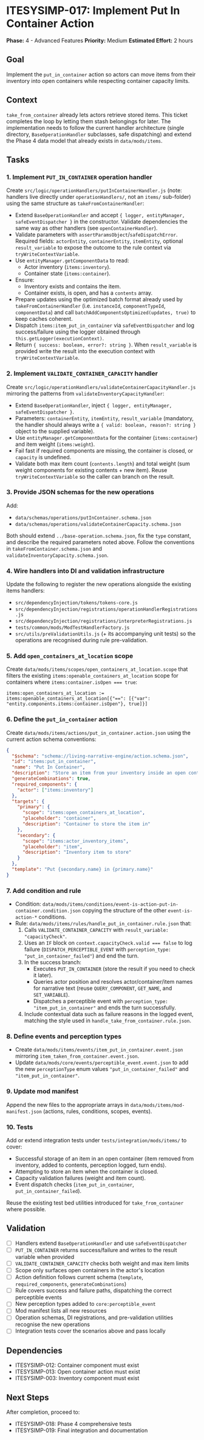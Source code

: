 # ITESYSIMP-017: Implement Put In Container Action

**Phase:** 4 - Advanced Features
**Priority:** Medium
**Estimated Effort:** 2 hours

## Goal

Implement the `put_in_container` action so actors can move items from their inventory into open containers while respecting container capacity limits.

## Context

`take_from_container` already lets actors retrieve stored items. This ticket completes the loop by letting them stash belongings for later. The implementation needs to follow the current handler architecture (single directory, `BaseOperationHandler` subclasses, safe dispatching) and extend the Phase 4 data model that already exists in `data/mods/items`.

## Tasks

### 1. Implement `PUT_IN_CONTAINER` operation handler

Create `src/logic/operationHandlers/putInContainerHandler.js` (note: handlers live directly under `operationHandlers/`, not an `items/` sub-folder) using the same structure as `takeFromContainerHandler`:

- Extend `BaseOperationHandler` and accept `{ logger, entityManager, safeEventDispatcher }` in the constructor. Validate dependencies the same way as other handlers (see `openContainerHandler`).
- Validate parameters with `assertParamsObject`/`safeDispatchError`. Required fields: `actorEntity`, `containerEntity`, `itemEntity`, optional `result_variable` to expose the outcome to the rule context via `tryWriteContextVariable`.
- Use `entityManager.getComponentData` to read:
  - Actor inventory (`items:inventory`).
  - Container state (`items:container`).
- Ensure:
  - Inventory exists and contains the item.
  - Container exists, is open, and has a `contents` array.
- Prepare updates using the optimized batch format already used by `takeFromContainerHandler` (i.e. `instanceId`, `componentTypeId`, `componentData`) and call `batchAddComponentsOptimized(updates, true)` to keep caches coherent.
- Dispatch `items:item_put_in_container` via `safeEventDispatcher` and log success/failure using the logger obtained through `this.getLogger(executionContext)`.
- Return `{ success: boolean, error?: string }`. When `result_variable` is provided write the result into the execution context with `tryWriteContextVariable`.

### 2. Implement `VALIDATE_CONTAINER_CAPACITY` handler

Create `src/logic/operationHandlers/validateContainerCapacityHandler.js` mirroring the patterns from `validateInventoryCapacityHandler`:

- Extend `BaseOperationHandler`, inject `{ logger, entityManager, safeEventDispatcher }`.
- Parameters: `containerEntity`, `itemEntity`, `result_variable` (mandatory, the handler should always write a `{ valid: boolean, reason?: string }` object to the supplied variable).
- Use `entityManager.getComponentData` for the container (`items:container`) and item weight (`items:weight`).
- Fail fast if required components are missing, the container is closed, or `capacity` is undefined.
- Validate both max item count (`contents.length`) and total weight (sum weight components for existing contents + new item). Reuse `tryWriteContextVariable` so the caller can branch on the result.

### 3. Provide JSON schemas for the new operations

Add:

- `data/schemas/operations/putInContainer.schema.json`
- `data/schemas/operations/validateContainerCapacity.schema.json`

Both should extend `../base-operation.schema.json`, fix the `type` constant, and describe the required parameters noted above. Follow the conventions in `takeFromContainer.schema.json` and `validateInventoryCapacity.schema.json`.

### 4. Wire handlers into DI and validation infrastructure

Update the following to register the new operations alongside the existing items handlers:

- `src/dependencyInjection/tokens/tokens-core.js`
- `src/dependencyInjection/registrations/operationHandlerRegistrations.js`
- `src/dependencyInjection/registrations/interpreterRegistrations.js`
- `tests/common/mods/ModTestHandlerFactory.js`
- `src/utils/preValidationUtils.js` (+ its accompanying unit tests) so the operations are recognised during rule pre-validation.

### 5. Add `open_containers_at_location` scope

Create `data/mods/items/scopes/open_containers_at_location.scope` that filters the existing `items:openable_containers_at_location` scope for containers where `items:container.isOpen === true`:

```
items:open_containers_at_location := items:openable_containers_at_location[{"==": [{"var": "entity.components.items:container.isOpen"}, true]}]
```

### 6. Define the `put_in_container` action

Create `data/mods/items/actions/put_in_container.action.json` using the current action schema conventions:

```json
{
  "$schema": "schema://living-narrative-engine/action.schema.json",
  "id": "items:put_in_container",
  "name": "Put In Container",
  "description": "Store an item from your inventory inside an open container",
  "generateCombinations": true,
  "required_components": {
    "actor": ["items:inventory"]
  },
  "targets": {
    "primary": {
      "scope": "items:open_containers_at_location",
      "placeholder": "container",
      "description": "Container to store the item in"
    },
    "secondary": {
      "scope": "items:actor_inventory_items",
      "placeholder": "item",
      "description": "Inventory item to store"
    }
  },
  "template": "Put {secondary.name} in {primary.name}"
}
```

### 7. Add condition and rule

- Condition: `data/mods/items/conditions/event-is-action-put-in-container.condition.json` copying the structure of the other `event-is-action-*` conditions.
- Rule: `data/mods/items/rules/handle_put_in_container.rule.json` that:
  1. Calls `VALIDATE_CONTAINER_CAPACITY` with `result_variable: "capacityCheck"`.
  2. Uses an `IF` block on `context.capacityCheck.valid === false` to log failure (`DISPATCH_PERCEPTIBLE_EVENT` with `perception_type: "put_in_container_failed"`) and end the turn.
  3. In the success branch:
     - Executes `PUT_IN_CONTAINER` (store the result if you need to check it later).
     - Queries actor position and resolves actor/container/item names for narrative text (reuse `QUERY_COMPONENT`, `GET_NAME`, and `SET_VARIABLE`).
     - Dispatches a perceptible event with `perception_type: "item_put_in_container"` and ends the turn successfully.
  4. Include contextual data such as failure reasons in the logged event, matching the style used in `handle_take_from_container.rule.json`.

### 8. Define events and perception types

- Create `data/mods/items/events/item_put_in_container.event.json` mirroring `item_taken_from_container.event.json`.
- Update `data/mods/core/events/perceptible_event.event.json` to add the new `perceptionType` enum values `"put_in_container_failed"` and `"item_put_in_container"`.

### 9. Update mod manifest

Append the new files to the appropriate arrays in `data/mods/items/mod-manifest.json` (actions, rules, conditions, scopes, events).

### 10. Tests

Add or extend integration tests under `tests/integration/mods/items/` to cover:

- Successful storage of an item in an open container (item removed from inventory, added to contents, perception logged, turn ends).
- Attempting to store an item when the container is closed.
- Capacity validation failures (weight and item count).
- Event dispatch checks (`item_put_in_container`, `put_in_container_failed`).

Reuse the existing test bed utilities introduced for `take_from_container` where possible.

## Validation

- [ ] Handlers extend `BaseOperationHandler` and use `safeEventDispatcher`
- [ ] `PUT_IN_CONTAINER` returns success/failure and writes to the result variable when provided
- [ ] `VALIDATE_CONTAINER_CAPACITY` checks both weight and max item limits
- [ ] Scope only surfaces open containers in the actor's location
- [ ] Action definition follows current schema (`template`, `required_components`, `generateCombinations`)
- [ ] Rule covers success and failure paths, dispatching the correct perceptible events
- [ ] New perception types added to `core:perceptible_event`
- [ ] Mod manifest lists all new resources
- [ ] Operation schemas, DI registrations, and pre-validation utilities recognise the new operations
- [ ] Integration tests cover the scenarios above and pass locally

## Dependencies

- ITESYSIMP-012: Container component must exist
- ITESYSIMP-013: Open container action must exist
- ITESYSIMP-003: Inventory component must exist

## Next Steps

After completion, proceed to:
- ITESYSIMP-018: Phase 4 comprehensive tests
- ITESYSIMP-019: Final integration and documentation
